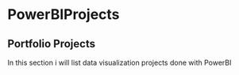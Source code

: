 # PowerBIProjects
## Portfolio Projects
In this section i will list data visualization projects done with PowerBI


